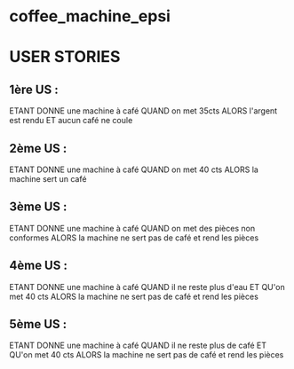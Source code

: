 # coffee_machine_epsi

USER STORIES
===============

1ère US :
---------------	
ETANT DONNE une machine à café
QUAND  on met 35cts
ALORS l'argent est rendu
ET aucun café ne coule

2ème US :
---------------	
ETANT DONNE une machine à café
QUAND on met 40 cts
ALORS la machine sert un café

3ème US :
---------------	
ETANT DONNE une machine à café
QUAND on met des pièces non conformes
ALORS la machine ne sert pas de café et rend les pièces

4ème US : 
---------------	
ETANT DONNE une machine à café
QUAND il ne reste plus d'eau
ET QU'on met 40 cts
ALORS la machine ne sert pas de café et rend les pièces

5ème US :
---------------	
ETANT DONNE une machine à café
QUAND il ne reste plus de café
ET QU'on met 40 cts
ALORS la machine ne sert pas de café et rend les pièces
